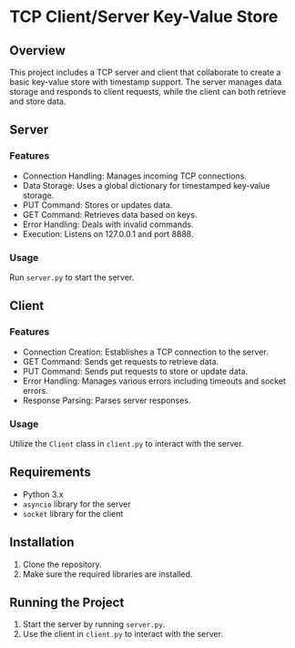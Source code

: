 # TCP Client/Server Key-Value Store

## Overview
This project includes a TCP server and client that collaborate to create a basic key-value store with timestamp support. The server manages data storage and responds to client requests, while the client can both retrieve and store data.

## Server
### Features
- Connection Handling: Manages incoming TCP connections.
- Data Storage: Uses a global dictionary for timestamped key-value storage.
- PUT Command: Stores or updates data.
- GET Command: Retrieves data based on keys.
- Error Handling: Deals with invalid commands.
- Execution: Listens on 127.0.0.1 and port 8888.

### Usage
Run `server.py` to start the server.

## Client
### Features
- Connection Creation: Establishes a TCP connection to the server.
- GET Command: Sends get requests to retrieve data.
- PUT Command: Sends put requests to store or update data.
- Error Handling: Manages various errors including timeouts and socket errors.
- Response Parsing: Parses server responses.

### Usage
Utilize the `Client` class in `client.py` to interact with the server.

## Requirements
- Python 3.x
- `asyncio` library for the server
- `socket` library for the client

## Installation
1. Clone the repository.
2. Make sure the required libraries are installed.

## Running the Project
1. Start the server by running `server.py`.
2. Use the client in `client.py` to interact with the server.

